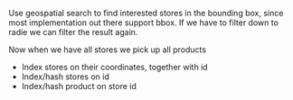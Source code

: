 Use geospatial search to find interested stores in the bounding box,
since most implementation out there support bbox. If we have to filter
down to radie we can filter the result again.

Now when we have all stores we pick up all products

- Index stores on their coordinates, together with id
- Index/hash stores on id
- Index/hash product on store id